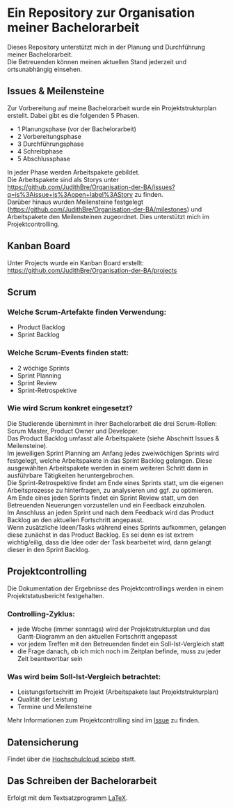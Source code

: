 # Ein Repository zur Organisation meiner Bachelorarbeit

Dieses Repository unterstützt mich in der Planung und Durchführung meiner Bachelorarbeit. <br>
Die Betreuenden können meinen aktuellen Stand jederzeit und ortsunabhängig einsehen.

## Issues & Meilensteine
Zur Vorbereitung auf meine Bachelorarbeit wurde ein Projektstrukturplan erstellt.
Dabei gibt es die folgenden 5 Phasen.<br>
 - 1 Planungsphase (vor der Bachelorarbeit) <br>
 - 2 Vorbereitungsphase <br>
 - 3 Durchführungsphase <br>
 - 4 Schreibphase <br>
 - 5 Abschlussphase<br>
 
In jeder Phase werden Arbeitspakete gebildet. <br>
Die Arbeitspakete sind als Storys unter https://github.com/JudithBre/Organisation-der-BA/issues?q=is%3Aissue+is%3Aopen+label%3AStory zu finden. <br>
Darüber hinaus wurden Meilensteine festgelegt (https://github.com/JudithBre/Organisation-der-BA/milestones) und Arbeitspakete den Meilensteinen zugeordnet. Dies unterstützt mich im Projektcontrolling. <br>

## Kanban Board
Unter Projects wurde ein Kanban Board erstellt: https://github.com/JudithBre/Organisation-der-BA/projects

## Scrum
### Welche Scrum-Artefakte finden Verwendung:
- Product Backlog
- Sprint Backlog

### Welche Scrum-Events finden statt:
- 2 wöchige Sprints
- Sprint Planning
- Sprint Review
- Sprint-Retrospektive 

### Wie wird Scrum konkret eingesetzt?
Die Studierende übernimmt in ihrer Bachelorarbeit die drei Scrum-Rollen: Scrum Master, Product Owner und Developer. <br>
Das Product Backlog umfasst alle Arbeitspakete (siehe Abschnitt Issues & Meilensteine). <br>
Im jeweiligen Sprint Planning am Anfang jedes zweiwöchigen Sprints wird festgelegt, welche Arbeitspakete in das Sprint Backlog gelangen. Diese ausgewählten Arbeitspakete werden in einem weiteren Schritt dann in ausführbare Tätigkeiten heruntergebrochen. <br>
Die Sprint-Retrospektive findet am Ende eines Sprints statt, um die eigenen Arbeitsprozesse zu hinterfragen, zu analysieren und ggf. zu optimieren. <br>
Am Ende eines jeden Sprints findet ein Sprint Review statt, um den Betreuenden Neuerungen vorzustellen und ein Feedback einzuholen. <br>
Im Anschluss an jeden Sprint und nach dem Feedback wird das Product Backlog an den aktuellen Fortschritt angepasst. <br>
Wenn zusätzliche Ideen/Tasks während eines Sprints aufkommen, gelangen diese zunächst in das Product Backlog. Es sei denn es ist extrem wichtig/eilig, dass die Idee oder der Task bearbeitet wird, dann gelangt dieser in den Sprint Backlog.

## Projektcontrolling
Die Dokumentation der Ergebnisse des Projektcontrollings werden in einem Projektstatusbericht festgehalten.
### Controlling-Zyklus:
- jede Woche (immer sonntags) wird der Projektstrukturplan und das Gantt-Diagramm an den aktuellen Fortschritt angepasst
- vor jedem Treffen mit den Betreuenden findet ein Soll-Ist-Vergleich statt
- die Frage danach, ob ich mich noch im Zeitplan befinde, muss zu jeder Zeit beantwortbar sein
### Was wird beim Soll-Ist-Vergleich betrachtet:
- Leistungsfortschritt im Projekt (Arbeitspakete laut Projektstrukturplan)
- Qualität der Leistung
- Termine und Meilensteine

Mehr Informationen zum Projektcontrolling sind im [Issue](JudithBre/Organisation-der-BA#11) zu finden.

## Datensicherung
Findet über die [Hochschulcloud sciebo](https://www.hochschulcloud.nrw/) statt.

## Das Schreiben der Bachelorarbeit
Erfolgt mit dem Textsatzprogramm [LaTeX](https://www.latex-project.org/).
